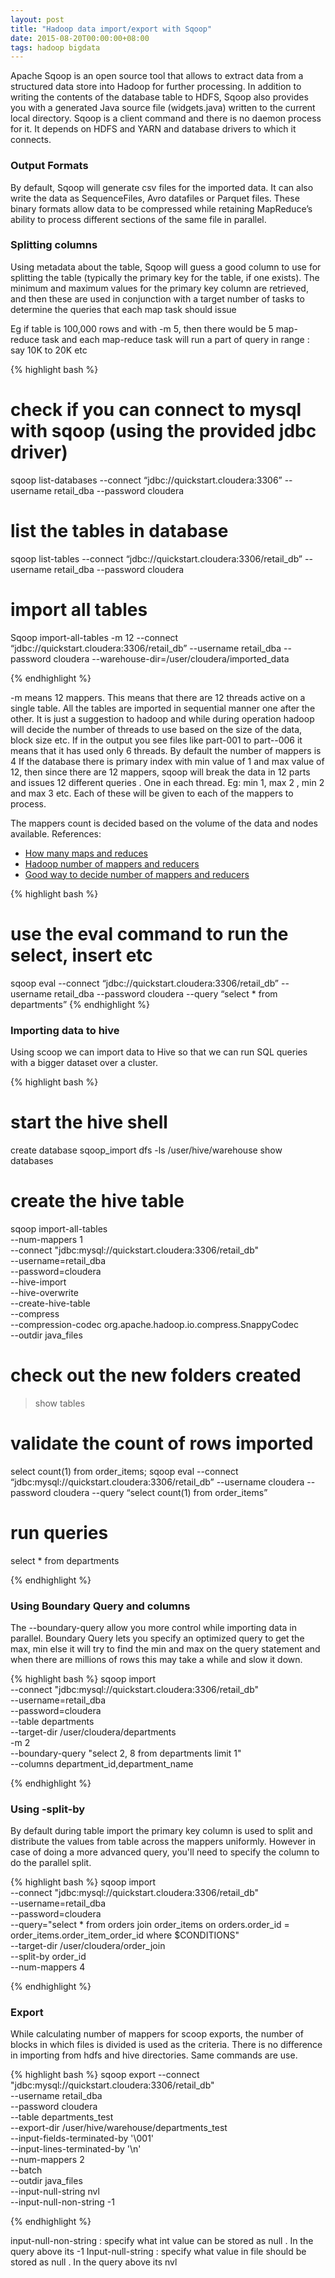 ```yaml
---
layout: post
title: "Hadoop data import/export with Sqoop"
date: 2015-08-20T00:00:00+08:00
tags: hadoop bigdata
---
```

Apache Sqoop is an open source tool that allows to extract data from a structured data store into Hadoop for further processing. In addition to writing the contents of the database table to HDFS, Sqoop also provides you with a generated Java source file (widgets.java) written to the current local directory. Sqoop is a client command and there is no daemon process for it. It depends on HDFS and YARN and database drivers to which it connects.

### Output Formats
By default, Sqoop will generate csv  files for the imported data. It can also write the data as SequenceFiles, Avro datafiles or Parquet files. These binary formats allow data to be compressed while retaining MapReduce’s ability to process different sections of the same file in parallel.


### Splitting columns
 Using metadata about the table, Sqoop will guess a good column to use for splitting the table (typically the primary key for the table, if one exists). The minimum and maximum values for the primary key column are retrieved, and then these are used in conjunction with a target number of tasks to determine the queries that each map task should issue

Eg if table is 100,000 rows and with -m 5, then there would be 5 map-reduce task and each map-reduce task will run a part of query in range : say 10K to 20K etc



{% highlight bash %}
# check if you can connect to mysql with sqoop (using the provided jdbc driver)
sqoop list-databases --connect “jdbc://quickstart.cloudera:3306” --username retail_dba --password cloudera

# list the tables in database
sqoop list-tables --connect “jdbc://quickstart.cloudera:3306/retail_db” --username retail_dba --password cloudera


# import all tables
Sqoop import-all-tables -m 12  --connect “jdbc://quickstart.cloudera:3306/retail_db” --username retail_dba --password cloudera  --warehouse-dir=/user/cloudera/imported_data

{% endhighlight %}

-m means 12 mappers. This means that there are 12 threads active on a single table. All the tables are imported in sequential manner one after the other. It is just a suggestion to hadoop and while during operation hadoop will decide the number of threads to use based on the size of the data, block size etc. If in the output you see files like part-001 to part--006 it means that it has used only 6 threads. By default the number of mappers is 4
If the database there is primary index with min value of 1 and max value of 12, then since there are 12 mappers, sqoop will break the data in 12 parts and issues 12 different queries . One in each thread. Eg: min 1, max 2 , min 2 and max 3 etc. Each of these will be given to each of the mappers to process.


The mappers count is decided based on the volume of the data and nodes available.
References:

- [How many maps and reduces](https://wiki.apache.org/hadoop/HowManyMapsAndReduces)
- [Hadoop number of mappers and reducers](http://stackoverflow.com/questions/20307404/hadoop-number-of-mappers-and-reducers)
- [Good way to decide number of mappers and reducers](https://www.quora.com/What-are-good-ways-to-decide-number-of-reducers)


{% highlight bash %}
# use the eval command to run the select, insert etc
sqoop  eval --connect “jdbc://quickstart.cloudera:3306/retail_db” --username retail_dba --password cloudera 
--query “select * from departments”
{% endhighlight %}

### Importing data to hive
Using scoop we can import data to Hive so that we can run SQL queries with a bigger dataset over a cluster.

{% highlight bash %}
# start the hive shell
create database sqoop_import
dfs -ls /user/hive/warehouse
show databases

# create the hive table 
sqoop import-all-tables \
  --num-mappers 1 \
  --connect "jdbc:mysql://quickstart.cloudera:3306/retail_db" \
  --username=retail_dba \
  --password=cloudera \
  --hive-import \
  --hive-overwrite \
  --create-hive-table \
  --compress \
  --compression-codec org.apache.hadoop.io.compress.SnappyCodec \
  --outdir java_files

# check out the new folders created
> show tables

# validate the count of rows imported
select count(1) from order_items;
sqoop eval --connect “jdbc:mysql://quickstart.cloudera:3306/retail_db” --username cloudera --password cloudera --query “select count(1) from order_items”


# run queries
select * from departments

{% endhighlight %}

### Using Boundary Query and columns
The --boundary-query allow you more control while importing data in parallel. Boundary Query lets you specify an optimized query to get the max, min  else it will try to find the min and max on the query statement and when there are millions of rows this may take a while and slow it down.

{% highlight bash %}
sqoop import \
  --connect "jdbc:mysql://quickstart.cloudera:3306/retail_db" \
  --username=retail_dba \
  --password=cloudera \
  --table departments \
  --target-dir /user/cloudera/departments \
  -m 2 \
  --boundary-query "select 2, 8 from departments limit 1" \
  --columns department_id,department_name

{% endhighlight %}

### Using -split-by

By default during table import the primary key column is used to split and distribute the values from table across the mappers uniformly. However in case of doing a more advanced query, you'll need to specify the column to do the parallel split.

{% highlight bash %}
sqoop import \
  --connect "jdbc:mysql://quickstart.cloudera:3306/retail_db" \
  --username=retail_dba \
  --password=cloudera \
  --query="select * from orders join order_items on orders.order_id = order_items.order_item_order_id where \$CONDITIONS" \
  --target-dir /user/cloudera/order_join \
  --split-by order_id \
  --num-mappers 4

{% endhighlight %}

### Export
While calculating number of mappers for scoop exports, the number of blocks in which files is divided is used as the criteria. There is no difference in importing from hdfs and hive directories. Same commands are use.

{% highlight bash %}
sqoop export --connect "jdbc:mysql://quickstart.cloudera:3306/retail_db" \
  --username retail_dba \
  --password cloudera \
  --table departments_test \
  --export-dir /user/hive/warehouse/departments_test \
  --input-fields-terminated-by '\001' \
  --input-lines-terminated-by '\n' \
  --num-mappers 2 \
  --batch \
  --outdir java_files \
  --input-null-string nvl \
  --input-null-non-string -1

{% endhighlight %}

input-null-non-string : specify what int value can be stored as null . In the query above its -1
Input-null-string :  specify what value in file should be stored as null . In the query above its nvl






